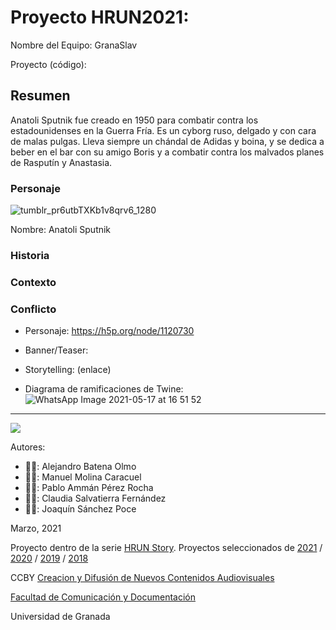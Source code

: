 # Proyecto HRUN2021: 

Nombre del Equipo: GranaSlav

Proyecto (código): 


## Resumen
Anatoli Sputnik fue creado en 1950 para combatir contra los estadounidenses en la Guerra Fría. Es un cyborg ruso, delgado y con cara de malas pulgas. Lleva siempre un chándal de Adidas y boina, y se dedica a beber en el bar con su amigo Boris y a combatir contra los malvados planes de Rasputín y Anastasia.

### Personaje

![tumblr_pr6utbTXKb1v8qrv6_1280](https://user-images.githubusercontent.com/79904664/118507780-d7183a80-b72e-11eb-89e7-a0b8861f2e00.jpg)


Nombre: Anatoli Sputnik


### Historia


### Contexto


### Conflicto 


- Personaje: https://h5p.org/node/1120730

- Banner/Teaser: 

- Storytelling: (enlace) 

- Diagrama de ramificaciones de Twine:
![WhatsApp Image 2021-05-17 at 16 51 52](https://user-images.githubusercontent.com/79904664/118509456-535f4d80-b730-11eb-9338-e0d805c2a59c.jpeg)



------
![](https://upload.wikimedia.org/wikipedia/commons/thumb/6/62/CC-BY-SA-Andere_Wikis_%28v%29.svg/200px-CC-BY-SA-Andere_Wikis_%28v%29.svg.png)


Autores:  
<!---
Incluir lista de personas del grupo 
Se puede añadir enlace a página personal de github o lo que se quiera...(optativo)
-->

- 👨‍🦲: Alejandro Batena Olmo
- 👨‍🦲: Manuel Molina Caracuel
- 👨‍🦲: Pablo Ammán Pérez Rocha
- 👩‍🦲: Claudia Salvatierra Fernández
- 👨‍🦲: Joaquín Sánchez Poce

<!---
Lista completa de emojis de markDown - https://gist.github.com/rxaviers/7360908) 
-->



Marzo, 2021

Proyecto dentro de la serie [HRUN Story](https://github.com/mgea/storytelling_21/blob/master/What_is_a_HRUN_story.md). 
Proyectos seleccionados de  [2021](https://github.com/mgea/storytelling/blob/master/2021/readme.md) / [2020](https://github.com/mgea/storytelling/blob/master/2020/readme.md)  / 
[2019](https://github.com/mgea/storytelling/blob/master/2019/readme.md) / [2018](https://github.com/mgea/storytelling/blob/master/2018/readme.md) 

CCBY [Creacion y Difusión de Nuevos Contenidos Audiovisuales](http://utopolis.ugr.es/medialab)

[Facultad de Comunicación y Documentación](http://fcd.ugr.es)

Universidad de Granada

